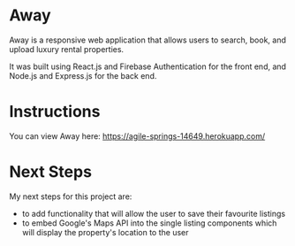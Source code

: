 # Away
Away is a responsive web application that allows users to search, book, and upload luxury rental properties. 

It was built using React.js and Firebase Authentication for the front end, and Node.js and Express.js for the back end.

# Instructions
You can view Away here: https://agile-springs-14649.herokuapp.com/

# Next Steps
My next steps for this project are:
- to add functionality that will allow the user to save their favourite listings 
- to embed Google's Maps API into the single listing components which will display the property's location to the user
